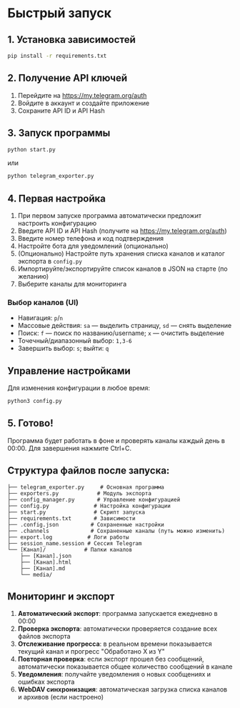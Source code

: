 # Быстрый запуск

## 1. Установка зависимостей
```bash
pip install -r requirements.txt
```

## 2. Получение API ключей
1. Перейдите на https://my.telegram.org/auth
2. Войдите в аккаунт и создайте приложение
3. Сохраните API ID и API Hash

## 3. Запуск программы
```bash
python start.py
```
или
```bash
python telegram_exporter.py
```

## 4. Первая настройка
1. При первом запуске программа автоматически предложит настроить конфигурацию
2. Введите API ID и API Hash (получите на https://my.telegram.org/auth)
3. Введите номер телефона и код подтверждения
4. Настройте бота для уведомлений (опционально)
5. (Опционально) Настройте путь хранения списка каналов и каталог экспорта в `config.py`
6. Импортируйте/экспортируйте список каналов в JSON на старте (по желанию)
7. Выберите каналы для мониторинга

### Выбор каналов (UI)
- Навигация: `p`/`n`
- Массовые действия: `sa` — выделить страницу, `sd` — снять выделение
- Поиск: `f` — поиск по названию/username; `x` — очистить выделение
- Точечный/диапазонный выбор: `1,3-6`
- Завершить выбор: `s`; выйти: `q`

## Управление настройками
Для изменения конфигурации в любое время:
```bash
python3 config.py
```

## 5. Готово!
Программа будет работать в фоне и проверять каналы каждый день в 00:00.
Для завершения нажмите Ctrl+C.

## Структура файлов после запуска:
```
├── telegram_exporter.py     # Основная программа
├── exporters.py            # Модуль экспорта
├── config_manager.py       # Управление конфигурацией
├── config.py              # Настройка конфигурации
├── start.py               # Скрипт запуска
├── requirements.txt       # Зависимости
├── .config.json          # Сохраненные настройки
├── .channels             # Сохраненные каналы (путь можно изменить)
├── export.log           # Логи работы
├── session_name.session # Сессия Telegram
└── [Канал]/            # Папки каналов
    ├── [Канал].json
    ├── [Канал].html
    ├── [Канал].md
    └── media/
```

## Мониторинг и экспорт

1. **Автоматический экспорт**: программа запускается ежедневно в 00:00
2. **Проверка экспорта**: автоматически проверяется создание всех файлов экспорта
3. **Отслеживание прогресса**: в реальном времени показывается текущий канал и прогресс "Обработано X из Y"
4. **Повторная проверка**: если экспорт прошел без сообщений, автоматически показывается общее количество сообщений в канале
5. **Уведомления**: получайте уведомления о новых сообщениях и ошибках экспорта
6. **WebDAV синхронизация**: автоматическая загрузка списка каналов и архивов (если настроено)